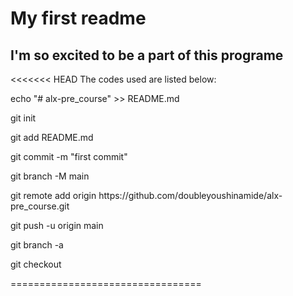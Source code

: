 # My first readme
## I'm so excited to be a part of this programe
<<<<<<< HEAD
The codes used are listed below:

<p> echo "# alx-pre_course" >> README.md <p/>
<p> git init <p/>
<p> git add README.md <p/>
<p> git commit -m "first commit" <p/>
<p> git branch -M main <p/>
<p> git remote add origin https://github.com/doubleyoushinamide/alx-pre_course.git <p/>
<p> git push -u origin main <p/>

<p> git branch -a <p/>
<p> git checkout <branch name> <p/>
=================================


